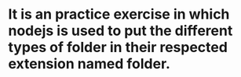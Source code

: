 # It is an practice exercise in which nodejs is used to put the different types of folder in their respected extension named folder.
